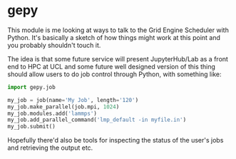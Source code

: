 # gepy

This module is me looking at ways to talk to the Grid Engine Scheduler with Python.  It's basically a sketch of how things might work at this point and you probably shouldn't touch it.

The idea is that some future service will present JupyterHub/Lab as a front end to HPC at UCL and some future well designed version of this thing should allow users to do job control through Python, with something like:

```python
import gepy.job

my_job = job(name='My Job', length='120')
my_job.make_parallel(job.mpi, 1024)
my_job.modules.add('lammps')
my_job.add_parallel_command('lmp_default -in myfile.in')
my_job.submit()
```

Hopefully there'd also be tools for inspecting the status of the user's jobs and retrieving the output etc.